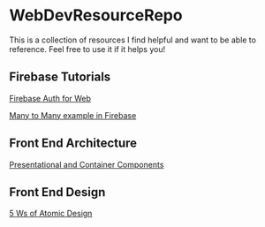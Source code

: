 # WebDevResourceRepo
This is a collection of resources I find helpful and want to be able to reference. Feel free to use it if it helps you!

## Firebase Tutorials
[Firebase Auth for Web](https://www.youtube.com/watch?v=-OKrloDzGpU&index=6&list=PLl-K7zZEsYLnq6DvMtUJVDLe4w5wcTwUl)

[Many to Many example in Firebase](https://stackoverflow.com/questions/41527058/many-to-many-relationship-in-firebase)

## Front End Architecture
[Presentational and Container Components](https://medium.com/@dan_abramov/smart-and-dumb-components-7ca2f9a7c7d0)

## Front End Design
[5 Ws of Atomic Design](https://www.youtube.com/watch?v=q7b1W47Fbng&feature=youtu.be)


